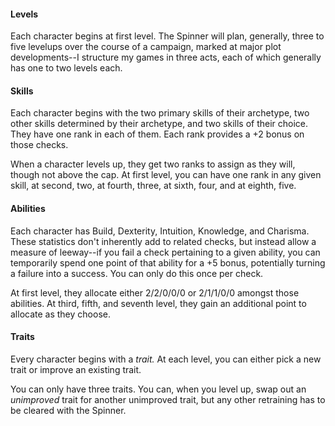 #### Levels
Each character begins at first level. The Spinner will plan, generally, three to five levelups over the course of a campaign, marked at major plot developments--I structure my games in three acts, each of which generally has one to two levels each.

#### Skills
Each character begins with the two primary skills of their archetype, two other skills determined by their archetype, and two skills of their choice. They have one rank in each of them. Each rank provides a +2 bonus on those checks.

When a character levels up, they get two ranks to assign as they will, though not above the cap. At first level, you can have one rank in any given skill, at second, two, at fourth, three, at sixth, four, and at eighth, five.

#### Abilities
Each character has Build, Dexterity, Intuition, Knowledge, and Charisma. These statistics don't inherently add to related checks, but instead allow a measure of leeway--if you fail a check pertaining to a given ability, you can temporarily spend one point of that ability for a +5 bonus, potentially turning a failure into a success. You can only do this once per check.

At first level, they allocate either 2/2/0/0/0 or 2/1/1/0/0 amongst those abilities. At third, fifth, and seventh level, they gain an additional point to allocate as they choose.

#### Traits
Every character begins with a *trait.* At each level, you can either pick a new trait or improve an existing trait.

You can only have three traits. You can, when you level up, swap out an _unimproved_ trait for another unimproved trait, but any other retraining has to be cleared with the Spinner.
